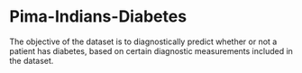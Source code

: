 # Pima-Indians-Diabetes
 The objective of the dataset is to diagnostically predict whether or not a patient has diabetes, based on certain diagnostic measurements included in the dataset. 
